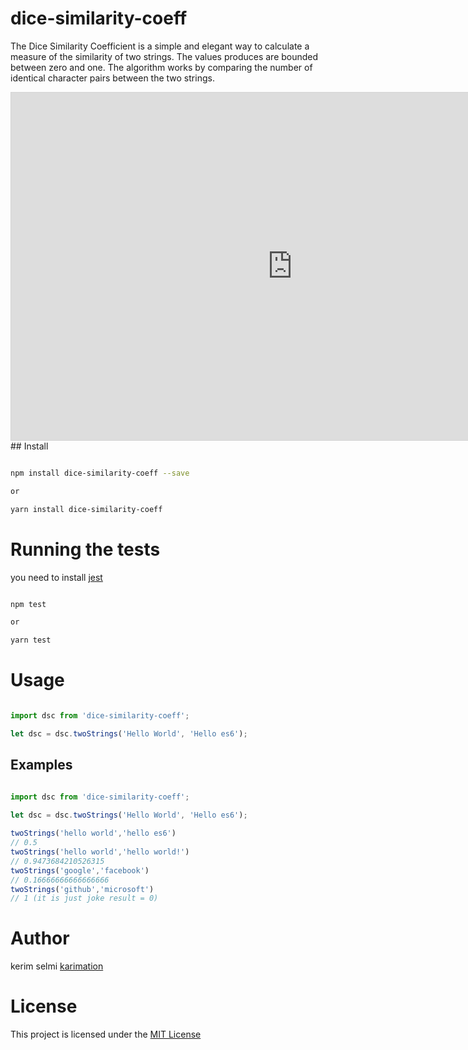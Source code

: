 # dice-similarity-coeff

The Dice Similarity Coefficient is a simple and elegant way to calculate a measure of the similarity of two strings. 
The values produces are bounded between zero and one. 
The algorithm works by comparing the number of identical character pairs between the two strings.

<div>
<iframe allowfullscreen src="http://www.algomation.com/embeddedplayer?embedded=true&algorithm=5b1a8b2995796504002dcd62" width="900" height="556" seamless="seamless" frameborder="0" style="border:1px solid lightgray" scrolling="no"></iframe>
</div>
## Install

```bash

npm install dice-similarity-coeff --save

or 

yarn install dice-similarity-coeff

```

# Running the tests

you need to install <a href="https://facebook.github.io/jest/docs/en/22.1/getting-started.html">jest</a> 

```bash

npm test

or 

yarn test

```


# Usage

```js

import dsc from 'dice-similarity-coeff';

let dsc = dsc.twoStrings('Hello World', 'Hello es6'); 

```

## Examples

```js

import dsc from 'dice-similarity-coeff';
        
let dsc = dsc.twoStrings('Hello World', 'Hello es6'); 

twoStrings('hello world','hello es6')
// 0.5
twoStrings('hello world','hello world!')
// 0.9473684210526315
twoStrings('google','facebook')
// 0.16666666666666666
twoStrings('github','microsoft')
// 1 (it is just joke result = 0)

```


# Author

kerim selmi <a href="http://www.karimation.com">karimation</a>
# License

This project is licensed under the  <a href="LICENSE">MIT License</a>
